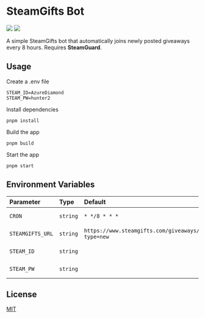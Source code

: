 # SteamGifts Bot

<img src="https://img.shields.io/github/package-json/v/kylsgl/steamgifts-bot" /> <img src="https://img.shields.io/github/license/kylsgl/steamgifts-bot" />

A simple SteamGifts bot that automatically joins newly posted giveaways every 8 hours. Requires **SteamGuard**.

## Usage

Create a .env file

```env
STEAM_ID=AzureDiamond
STEAM_PW=hunter2
```

Install dependencies

```
pnpm install
```

Build the app

```
pnpm build
```

Start the app

```
pnpm start
```

## Environment Variables

| Parameter        | Type     | Default                                                | Description    |
| :--------------- | :------- | :----------------------------------------------------- | :------------- |
| `CRON`           | `string` | `* */8 * * *`                                          | Join interval  |
| `STEAMGIFTS_URL` | `string` | `https://www.steamgifts.com/giveaways/search?type=new` | SteamGifts URL |
| `STEAM_ID`       | `string` |                                                        | Steam Username |
| `STEAM_PW`       | `string` |                                                        | Steam Password |

## License

[MIT](https://github.com/kylsgl/steamgifts-bot/blob/main/LICENSE)
